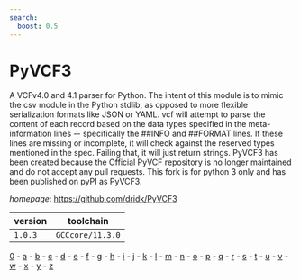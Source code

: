 ```yaml
---
search:
  boost: 0.5
---
```

# PyVCF3

A VCFv4.0 and 4.1 parser for Python. The intent of this module is to mimic the csv module in the Python stdlib, as opposed to more flexible serialization formats like JSON or YAML. vcf will attempt to parse the content of each record based on the data types specified in the meta-information lines -- specifically the ##INFO and ##FORMAT lines. If these lines are missing or incomplete, it will check against the reserved types mentioned in the spec. Failing that, it will just return strings. PyVCF3 has been created because the Official PyVCF repository is no longer maintained and do not accept any pull requests. This fork is for python 3 only and has been published on pyPI as PyVCF3.

*homepage*: <https://github.com/dridk/PyVCF3>

version | toolchain
--------|----------
``1.0.3`` | ``GCCcore/11.3.0``

[0](../0/index.md) - [a](../a/index.md) - [b](../b/index.md) - [c](../c/index.md) - [d](../d/index.md) - [e](../e/index.md) - [f](../f/index.md) - [g](../g/index.md) - [h](../h/index.md) - [i](../i/index.md) - [j](../j/index.md) - [k](../k/index.md) - [l](../l/index.md) - [m](../m/index.md) - [n](../n/index.md) - [o](../o/index.md) - [p](../p/index.md) - [q](../q/index.md) - [r](../r/index.md) - [s](../s/index.md) - [t](../t/index.md) - [u](../u/index.md) - [v](../v/index.md) - [w](../w/index.md) - [x](../x/index.md) - [y](../y/index.md) - [z](../z/index.md)

